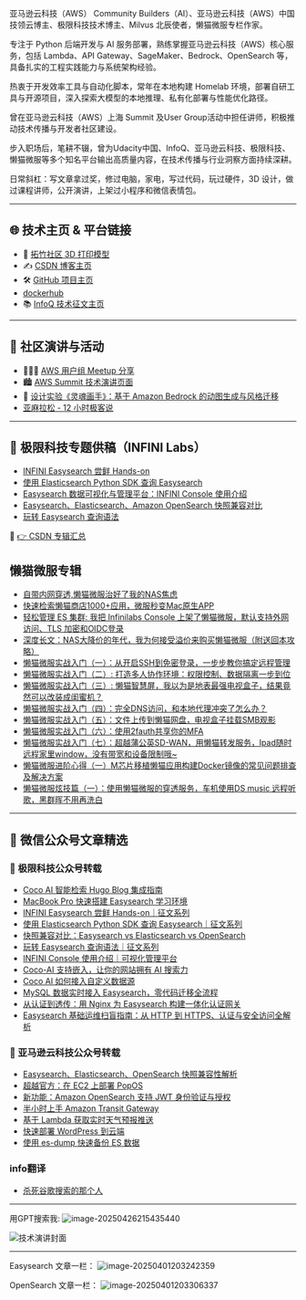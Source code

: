 亚马逊云科技（AWS） Community Builders（AI）、亚马逊云科技（AWS）中国技领云博主、极限科技技术博主、Milvus 北辰使者，懒猫微服专栏作家。

专注于 Python 后端开发与 AI 服务部署，熟练掌握亚马逊云科技（AWS）核心服务，包括 Lambda、API Gateway、SageMaker、Bedrock、OpenSearch 等，具备扎实的工程实践能力与系统架构经验。

热衷于开发效率工具与自动化脚本，常年在本地构建 Homelab 环境，部署自研工具与开源项目，深入探索大模型的本地推理、私有化部署与性能优化路径。

曾在亚马逊云科技（AWS）上海 Summit 及User Group活动中担任讲师，积极推动技术传播与开发者社区建设。

步入职场后，笔耕不辍，曾为Udacity中国、InfoQ、亚马逊云科技、极限科技、懒猫微服等多个知名平台输出高质量内容，在技术传播与行业洞察方面持续深耕。

日常斜杠：写文章拿过奖，修过电脑，家电，写过代码，玩过硬件，3D 设计，做过课程讲师，公开演讲，上架过小程序和微信表情包。

------

## 🌐 技术主页 & 平台链接

- 🎨 [拓竹社区 3D 打印模型](https://makerworld.com.cn/zh/@cloud9/upload)
- ✍️ [CSDN 博客主页](https://blog.csdn.net/weixin_38781498)
- 🛠️ [GitHub 项目主页](https://github.com/Xu-Hardy)
- [dockerhub](https://hub.docker.com/u/cloudsmithy)
- 📚 [InfoQ 技术征文主页](https://www.infoq.cn/u/awscom/)

------

## 🎤 社区演讲与活动

- 🧑‍🤝‍🧑 [AWS 用户组 Meetup 分享](https://dev.amazoncloud.cn/activity/activityDetail/meetup?id=6768e9f6ac1c0261e67a8d2a)
- 🏙️ [AWS Summit 技术演讲页面](https://dev.amazoncloud.cn/activity/activityDetail/techtalk?id=66546017b21b48067e5632c5)
- 🎨 [设计实验《灵魂画手》：基于 Amazon Bedrock 的动图生成与风格迁移](https://dev.amazoncloud.cn/experience/cloudlab?id=6711c3da04dffe0cb28f976b)
- [亚麻拉松 - 12 小时极客说](https://www.infoq.cn/article/oFeG5OrUAAaP9jLMIqVO)

------

## 🧪 极限科技专题供稿（INFINI Labs）

- [INFINI Easysearch 尝鲜 Hands-on](https://infinilabs.cn/blog/2024/infini-easysearch-hands-on/)
- [使用 Elasticsearch Python SDK 查询 Easysearch](https://infinilabs.cn/blog/2024/querying-easysearch-using-the-elasticsearch-python-sdk/)
- [Easysearch 数据可视化与管理平台：INFINI Console 使用介绍](https://infinilabs.cn/blog/2024/easysearch-data-visualization-and-management-platform-infini-console-user-guide/)
- [Easysearch、Elasticsearch、Amazon OpenSearch 快照兼容对比](https://infinilabs.cn/blog/2024/comparison-of-snapshot-compatibility-between-easysearch-elasticsearch-and-opensearch/)
- [玩转 Easysearch 查询语法](https://infinilabs.cn/blog/2024/mastering-easysearch-syntax/)

📁 [👉 CSDN 专辑汇总](https://blog.csdn.net/weixin_38781498/category_12715439.html)


## 懒猫微服专辑

- [自带内网穿透,懒猫微服治好了我的NAS焦虑](https://mp.weixin.qq.com/s/4nN5NyYl0m5LS3V4wNhrMA)
- [快速检索懒猫商店1000+应用，微服秒变Mac原生APP](https://mp.weixin.qq.com/s/FmFbblqZlg2ToUymw8sB5g)
- [轻松管理 ES 集群: 我把 Infinilabs Console 上架了懒猫微服，默认支持外网访问、TLS 加密和OIDC登录](https://mp.weixin.qq.com/s/fcUbP3EmtgmlOmZFy9Ix6w)
- [深度长文：NAS大降价的年代，我为何接受溢价来购买懒猫微服（附送回本攻略）](https://mp.weixin.qq.com/s/-5wqOQzbGmRDpA4mtiJ2rw)
- [懒猫微服实战入门（一）：从开启SSH到免密登录，一步步教你搞定远程管理](https://mp.weixin.qq.com/s/n2OS1DH-REi-QbwboQMSNQ)
- [懒猫微服实战入门（二）: 打造多人协作环境：权限控制、数据隔离一步到位](https://mp.weixin.qq.com/s/UIKNhguz1D0RC2cHaZF3vg)
- [懒猫微服实战入门（三）: 懒猫智慧屏，我以为是地表最强电视盒子，结果竟然可以改装成闺蜜机？](https://mp.weixin.qq.com/s/s0FQCznwInn2IKukDL7Zpw)
- [懒猫微服实战入门（四）：完全DNS访问，和本地代理冲突了怎么办？](https://mp.weixin.qq.com/s/VwlgC8VvjiEor-_Lp9AGRA)
- [懒猫微服实战入门（五）：文件上传到懒猫网盘，电视盒子挂载SMB观影](https://mp.weixin.qq.com/s/HZVPwfn8vjMyIYASd-2v_Q)
- [懒猫微服实战入门（六）：使用2fauth共享你的MFA](https://mp.weixin.qq.com/s/BPzhUPn6gOCvZPxLgv6P3w)
- [懒猫微服实战入门（七）：超越蒲公英SD-WAN，用懒猫转发服务，Ipad随时远程家里window，没有带宽和设备限制哦~](https://mp.weixin.qq.com/s/-krtwNjZirPNld3zD5btEA)
- [懒猫微服进阶心得（一）M芯片移植懒猫应用构建Docker镜像的常见问题排查及解决方案](https://mp.weixin.qq.com/s/BlOKc7Je5s0TY45Jluu2YQ)
- [懒猫微服炫技篇（一）：使用懒猫微服的穿透服务，车机使用DS music 远程听歌，黑群晖不用再洗白](https://mp.weixin.qq.com/s/8t8GETGI8XB0M9zTx0BThw)

------

## 📮 微信公众号文章精选

### 📌 极限科技公众号转载

- [Coco AI 智能检索 Hugo Blog 集成指南](https://mp.weixin.qq.com/s/4uyXHzuxuMHnWWd4UnShSg)
- [MacBook Pro 快速搭建 Easysearch 学习环境](https://mp.weixin.qq.com/s/SwHxXuGOWRgZDONXRVPy-w)
- [INFINI Easysearch 尝鲜 Hands-on｜征文系列](https://mp.weixin.qq.com/s/OLdD3KkgXK5Q4e2RDzMD8Q)
- [使用 Elasticsearch Python SDK 查询 Easysearch｜征文系列](https://mp.weixin.qq.com/s/oZkKLdPVYjN4UQ5Yqv6Mrw)
- [快照兼容对比：Easysearch vs Elasticsearch vs OpenSearch](https://mp.weixin.qq.com/s/eRBc9lkCUAJEL4y8zkz5A)
- [玩转 Easysearch 查询语法｜征文系列](https://mp.weixin.qq.com/s/Ayd-ZlkCw7yssdpD02vYWw)
- [INFINI Console 使用介绍｜可视化管理平台](https://mp.weixin.qq.com/s/4JuN2xFLv8nrtbBiRG3-kw)
- [Coco-AI 支持嵌入，让你的网站拥有 AI 搜索力](https://mp.weixin.qq.com/s/TKRu46c1ippQIP3hOjqTqw)
- [Coco AI 如何接入自定义数据源](https://mp.weixin.qq.com/s/218ozutc8kMmpyZBfKBJPg)
- [MySQL 数据实时接入 Easysearch，零代码迁移全流程](https://mp.weixin.qq.com/s/YaB6fpqbLBhLQOzfpCUiGQ)
- [从认证到透传：用 Nginx 为 Easysearch 构建一体化认证网关](https://mp.weixin.qq.com/s/NdXtEMM3mshyn-Au-3Zeyg)
- [Easysearch 基础运维扫盲指南：从 HTTP 到 HTTPS、认证与安全访问全解析](https://mp.weixin.qq.com/s/HR7E7HAfS4ntpSkD_r5_Zw)


### 📌 亚马逊云科技公众号转载

- [Easysearch、Elasticsearch、OpenSearch 快照兼容性解析](https://mp.weixin.qq.com/s/KKOHxl_Ubi7FgthExm7Gbg)
- [超越官方：在 EC2 上部署 PopOS](https://mp.weixin.qq.com/s/H4h1Zin4csNbx7x7_RjdDA)
- [新功能：Amazon OpenSearch 支持 JWT 身份验证与授权](https://mp.weixin.qq.com/s/5ykxtmEruJkuy_x_5GhBng)
- [半小时上手 Amazon Transit Gateway](https://mp.weixin.qq.com/s/ekHW2kgowOAbl0o6i3kuHQ)
- [基于 Lambda 获取实时天气预报推送](https://mp.weixin.qq.com/s/e1X1xJfIyzoS-4LPLkEgBQ)
- [快速部署 WordPress 到云端](https://mp.weixin.qq.com/s/Ncp5iBHc-9Jsrd_MX8uCPQ)
- [使用 es-dump 快速备份 ES 数据](https://mp.weixin.qq.com/s/wHthVxwoqyWWz6aUpuaCWw)
### info翻译

- [杀死谷歌搜索的那个人](https://www.infoq.cn/article/5uQIKhvWhuIAD5OiI52R)
------
用GPT搜索我:
![image-20250426215435440](https://raw.githubusercontent.com/cloudsmithy/picgo-imh/master/image-20250426215435440.png)

![技术演讲封面](https://raw.githubusercontent.com/Xu-Hardy/picgo-imh/master/image-20250401143152394.png)

------
Easysearch  文章一栏：
![image-20250401203242359](https://raw.githubusercontent.com/Xu-Hardy/picgo-imh/master/image-20250401203242359.png)

OpenSearch 文章一栏：
![image-20250401203306337](https://raw.githubusercontent.com/Xu-Hardy/picgo-imh/master/image-20250401203306337.png)
